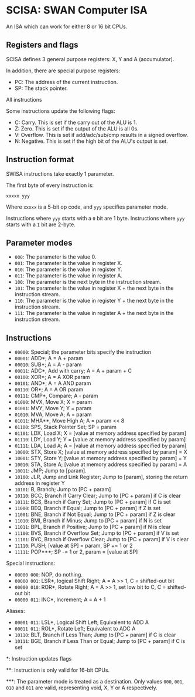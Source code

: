 # SCISA: SWAN Computer ISA

An ISA which can work for either 8 or 16 bit CPUs.

## Registers and flags

SCISA defines 3 general purpose registers: X, Y and A (accumulator).

In addition, there are special purpose registers:

* PC: The address of the current instruction.
* SP: The stack pointer.

All instructions 

Some instructions update the following flags:

* C: Carry. This is set if the carry out of the ALU is 1.
* Z: Zero. This is set if the output of the ALU is all 0s.
* V: Overflow. This is set if add/adc/sub/cmp results in a signed overflow.
* N: Negative. This is set if the high bit of the ALU's output is set.

## Instruction format

SWISA instructions take exactly 1 parameter.

The first byte of every instruction is:

	xxxxx yyy

Where `xxxxx` is a 5-bit op code, and `yyy` specifies parameter mode.

Instructions where `yyy` starts with a `0` bit are 1 byte.
Instructions where `yyy` starts with a `1` bit are 2-byte.

## Parameter modes

* `000`: The parameter is the value 0.
* `001`: The parameter is the value in register X.
* `010`: The parameter is the value in register Y.
* `011`: The parameter is the value in register A.
* `100`: The parameter is the next byte in the instruction stream.
* `101`: The parameter is the value in register X + the next byte in the instruction stream.
* `110`: The parameter is the value in register Y + the next byte in the instruction stream.
* `111`: The parameter is the value in register A + the next byte in the instruction stream.

## Instructions

* `00000`: Special; the parameter bits specify the instruction
* `00001`: ADD\*; A = A + param
* `00010`: SUB\*; A = A - param
* `00011`: ADC\*, Add with carry; A = A + param + C
* `00100`: XOR\*; A = A XOR param
* `00101`: AND\*; A = A AND param
* `00110`: OR\*; A = A OR param
* `00111`: CMP\*, Compare; A - param
* `01000`: MVX, Move X; X = param
* `01001`: MVY, Move Y; Y = param
* `01010`: MVA, Move A; A = param
* `01011`: MHA\*\*, Move High A; A = param << 8
* `01100`: SPS, Stack Pointer Set; SP = param
* `01101`: LDX, Load X; X = \[value at memory address specified by param\]
* `01110`: LDY, Load Y; Y = \[value at memory address specified by param\]
* `01111`: LDA, Load A; A = \[value at memory address specified by param\]
* `10000`: STX, Store X; \[value at memory address specified by param\] = X
* `10001`: STY, Store Y; \[value at memory address specified by param\] = Y
* `10010`: STA, Store A; \[value at memory address specified by param\] = A
* `10011`: JMP; Jump to \[param\].
* `10100`: JLR, Jump and Link Register; Jump to \[param\], storing the return address in register Y
* `10101`: B, Branch; Jump to \[PC + param\]
* `10110`: BCC, Branch if Carry Clear; Jump to \[PC + param\] if C is clear
* `10111`: BCS, Branch if Carry Set; Jump to \[PC + param\] if C is set
* `11000`: BEQ, Branch if Equal; Jump to \[PC + param\] if Z is set
* `11001`: BNE, Branch if Not Equal; Jump to \[PC + param\] if Z is clear
* `11010`: BMI, Branch if Minus; Jump to \[PC + param\] if N is set
* `11011`: BPL, Branch if Positive; Jump to \[PC + param\] if N is clear
* `11100`: BVS, Branch if Overflow Set; Jump to \[PC + param\] if V is set
* `11101`: BVC, Branch if Overflow Clear; Jump to \[PC + param\] if V is clear
* `11110`: PUSH; \[value at SP\] = param, SP += 1 or 2
* `11111`: POP\*\*\*; SP -= 1 or 2, param = \[value at SP\]

Special instructions:

* `00000 000`: NOP, do nothing.
* `00000 001`: LSR\*, logical Shift Right; A = A >> 1, C = shifted-out bit
* `00000 010`: ROR\*, Rotate Right; A = A >> 1, set low bit to C, C = shifted-out bit
* `00000 011`: INC\*, Increment; A = A + 1

Aliases:

* `00001 011`: LSL\*, Logical Shift Left; Equivalent to ADD A
* `00011 011`: ROL\*, Rotate Left; Equivalent to ADC A
* `10110`: BLT, Branch if Less Than; Jump to \[PC + param\] if C is clear
* `10111`: BGE, Branch if Less Than or Equal; Jump to \[PC + param\] if C is set

\*: Instruction updates flags

\*\*: Instruction is only valid for 16-bit CPUs.

\*\*\*: The parameter mode is treated as a destination.
Only values `000`, `001`, `010` and `011` are valid,
representing void, X, Y or A respectively.
